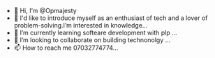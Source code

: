 - 👋 Hi, I’m @Opmajesty
- 👀 I'd like to introduce myself as an enthusiast of tech and a lover of problem-solving.I’m interested in knowledge...
- 🌱 I’m currently learning softeare development with plp ...
- 💞️ I’m looking to collaborate on building technonolgy ...
- 📫 How to reach me 07032774774...

<!---
Opmajesty/Opmajesty is a ✨ special ✨ repository because its `README.md` (this file) appears on your GitHub profile.
You can click the Preview link to take a look at your changes.
--->
